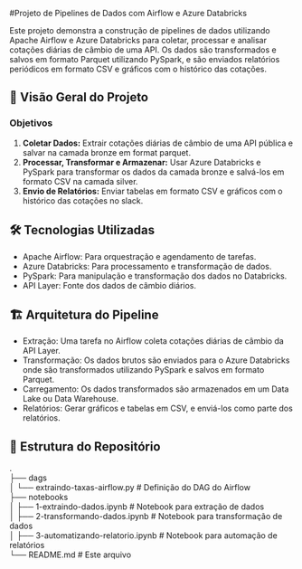 #Projeto de Pipelines de Dados com Airflow e Azure Databricks

Este projeto demonstra a construção de pipelines de dados utilizando Apache Airflow e Azure Databricks para coletar, processar e analisar cotações diárias de câmbio de uma API. Os dados são transformados e salvos em formato Parquet utilizando PySpark, e são enviados relatórios periódicos em formato CSV e gráficos com o histórico das cotações.

## 📝 Visão Geral do Projeto
### Objetivos
1. **Coletar Dados:** Extrair cotações diárias de câmbio de uma API pública e salvar na camada bronze em format parquet.
2. **Processar, Transformar e Armazenar:** Usar Azure Databricks e PySpark para transformar os dados da camada bronze e salvá-los em formato CSV na camada silver.
3. **Envio de Relatórios:** Enviar tabelas em formato CSV e gráficos com o histórico das cotações no slack.
## 🛠️ Tecnologias Utilizadas
* Apache Airflow: Para orquestração e agendamento de tarefas.
* Azure Databricks: Para processamento e transformação de dados.
* PySpark: Para manipulação e transformação dos dados no Databricks.
* API Layer: Fonte dos dados de câmbio diários.
## 🏗️ Arquitetura do Pipeline
* Extração: Uma tarefa no Airflow coleta cotações diárias de câmbio da API Layer.
* Transformação: Os dados brutos são enviados para o Azure Databricks onde são transformados utilizando PySpark e salvos em formato Parquet.
* Carregamento: Os dados transformados são armazenados em um Data Lake ou Data Warehouse.
* Relatórios: Gerar gráficos e tabelas em CSV, e enviá-los como parte dos relatórios.
## 📂 Estrutura do Repositório
.<br />
├── dags<br />
│   └── extraindo-taxas-airflow.py    # Definição do DAG do Airflow<br />
├── notebooks<br />
│   ├── 1-extraindo-dados.ipynb       # Notebook para extração de dados<br />
│   ├── 2-transformando-dados.ipynb   # Notebook para transformação de dados<br />
│   ├── 3-automatizando-relatorio.ipynb # Notebook para automação de relatórios<br />
└── README.md                         # Este arquivo
